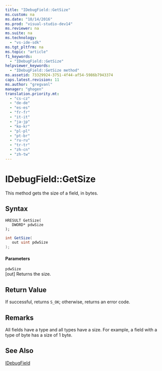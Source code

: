 ```yaml
---
title: "IDebugField::GetSize"
ms.custom: na
ms.date: "10/14/2016"
ms.prod: "visual-studio-dev14"
ms.reviewer: na
ms.suite: na
ms.technology: 
  - "vs-ide-sdk"
ms.tgt_pltfrm: na
ms.topic: "article"
f1_keywords: 
  - "IDebugField::GetSize"
helpviewer_keywords: 
  - "IDebugField::GetSize method"
ms.assetid: 73329924-3751-4f44-af54-5986b7943374
caps.latest.revision: 11
ms.author: "gregvanl"
manager: "ghogen"
translation.priority.mt: 
  - "cs-cz"
  - "de-de"
  - "es-es"
  - "fr-fr"
  - "it-it"
  - "ja-jp"
  - "ko-kr"
  - "pl-pl"
  - "pt-br"
  - "ru-ru"
  - "tr-tr"
  - "zh-cn"
  - "zh-tw"
---
```

# IDebugField::GetSize
This method gets the size of a field, in bytes.  
  
## Syntax  
  
```cpp#  
HRESULT GetSize(   
   DWORD* pdwSize  
);  
```  
  
```c#  
int GetSize(  
   out uint pdwSize  
);  
```  
  
#### Parameters  
 `pdwSize`  
 [out] Returns the size.  
  
## Return Value  
 If successful, returns `S_OK`; otherwise, returns an error code.  
  
## Remarks  
 All fields have a type and all types have a size. For example, a field with a type of byte has a size of 1 byte.  
  
## See Also  
 [IDebugField](../extensibility/idebugfield.md)